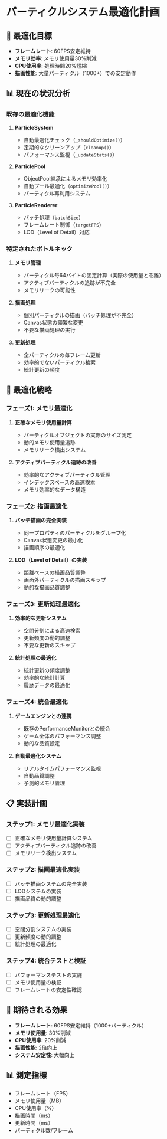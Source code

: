 # パーティクルシステム最適化計画

## 🎯 最適化目標
- **フレームレート**: 60FPS安定維持
- **メモリ効率**: メモリ使用量30%削減
- **CPU使用率**: 処理時間20%短縮
- **描画性能**: 大量パーティクル（1000+）での安定動作

## 📊 現在の状況分析

### 既存の最適化機能
1. **ParticleSystem**
   - 自動最適化チェック（`_shouldOptimize()`）
   - 定期的なクリーンアップ（`cleanup()`）
   - パフォーマンス監視（`_updateStats()`）

2. **ParticlePool**
   - ObjectPool継承によるメモリ効率化
   - 自動プール最適化（`optimizePool()`）
   - パーティクル再利用システム

3. **ParticleRenderer**
   - バッチ処理（`batchSize`）
   - フレームレート制御（`targetFPS`）
   - LOD（Level of Detail）対応

### 特定されたボトルネック
1. **メモリ管理**
   - パーティクル毎64バイトの固定計算（実際の使用量と乖離）
   - アクティブパーティクルの追跡が不完全
   - メモリリークの可能性

2. **描画処理**
   - 個別パーティクルの描画（バッチ処理が不完全）
   - Canvas状態の頻繁な変更
   - 不要な描画処理の実行

3. **更新処理**
   - 全パーティクルの毎フレーム更新
   - 効率的でないパーティクル検索
   - 統計更新の頻度

## 🚀 最適化戦略

### フェーズ1: メモリ最適化
1. **正確なメモリ使用量計算**
   - パーティクルオブジェクトの実際のサイズ測定
   - 動的メモリ使用量追跡
   - メモリリーク検出システム

2. **アクティブパーティクル追跡の改善**
   - 効率的なアクティブパーティクル管理
   - インデックスベースの高速検索
   - メモリ効率的なデータ構造

### フェーズ2: 描画最適化
1. **バッチ描画の完全実装**
   - 同一プロパティのパーティクルをグループ化
   - Canvas状態変更の最小化
   - 描画順序の最適化

2. **LOD（Level of Detail）の実装**
   - 距離ベースの描画品質調整
   - 画面外パーティクルの描画スキップ
   - 動的な描画品質調整

### フェーズ3: 更新処理最適化
1. **効率的な更新システム**
   - 空間分割による高速検索
   - 更新頻度の動的調整
   - 不要な更新のスキップ

2. **統計処理の最適化**
   - 統計更新の頻度調整
   - 効率的な統計計算
   - 履歴データの最適化

### フェーズ4: 統合最適化
1. **ゲームエンジンとの連携**
   - 既存のPerformanceMonitorとの統合
   - ゲーム全体のパフォーマンス調整
   - 動的な品質設定

2. **自動最適化システム**
   - リアルタイムパフォーマンス監視
   - 自動品質調整
   - 予測的メモリ管理

## 📋 実装計画

### ステップ1: メモリ最適化実装
- [ ] 正確なメモリ使用量計算システム
- [ ] アクティブパーティクル追跡の改善
- [ ] メモリリーク検出システム

### ステップ2: 描画最適化実装
- [ ] バッチ描画システムの完全実装
- [ ] LODシステムの実装
- [ ] 描画品質の動的調整

### ステップ3: 更新処理最適化
- [ ] 空間分割システムの実装
- [ ] 更新頻度の動的調整
- [ ] 統計処理の最適化

### ステップ4: 統合テストと検証
- [ ] パフォーマンステストの実施
- [ ] メモリ使用量の検証
- [ ] フレームレートの安定性確認

## 🎯 期待される効果
- **フレームレート**: 60FPS安定維持（1000+パーティクル）
- **メモリ使用量**: 30%削減
- **CPU使用率**: 20%削減
- **描画性能**: 2倍向上
- **システム安定性**: 大幅向上

## 📊 測定指標
- フレームレート（FPS）
- メモリ使用量（MB）
- CPU使用率（%）
- 描画時間（ms）
- 更新時間（ms）
- パーティクル数/フレーム
